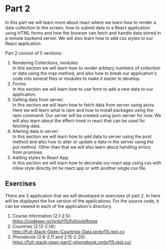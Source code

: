 # Part 2
In this part we will learn more about react where we learn how to render a data collection to the screen, how to submit data to a React application using HTML forms and how the browser can fetch and handle data stored in a remote backend server. We will also learn how to add css styles to our React application.  
  
Part 2 consist of 5 sections:  
1. Rendering Collections, modules:  
In this section we will learn how to render arbitary numbers of collection or data using the map method, and also how to break our application's code into several files or modules to make it eazier to develop.
2. Forms:  
In this section we will learn how to use form to add a new data to our application.
3. Getting data from server:  
In this section we will learn how to fetch data from server using axios. Here we will learn what is npm and how to install packages using the npm command. Our server will be created using json-server for now. We will also learn about the effect-hook in react that can be used for fetching data.
4. Altering data in server:  
In this section we will learn how to add data to server using the post method and also how to alter or update a data in the server using the put method. Other than that we will also learn about handling errors from promises.
5. Adding styles to React App:  
In this section we will learn how to decorate our react app using css with inline style directly int he react app or with another single css file.

## Exercises
There are 3 application that we will developed in exercises of part 2. In here will be displayed the live version of the applications. For the source code, it can be viewed in each of the application's directory.
1. Course Information (2.1-2.5):  
https://codepen.io/jordyf15/full/pobRmqq
2. Countries (2.12-2.14):  
http://Full-Stack-Open-Countries-Data.jordyf15.repl.co
3. Phonebook (2.6-2.11 and 2.15-2.20):  
https://full-stack-open-part2-phonebook.jordyf15.repl.co/
